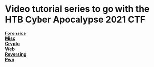 # Video tutorial series to go with the HTB Cyber Apocalypse 2021 CTF
**[Forensics](https://youtu.be/f0PEr6I27To)**<br>
**[Misc](https://youtu.be/3hP158TJk84)**<br>
**[Crypto](https://youtu.be/Wku6uEOAGIc)**<br>
**[Web](https://youtu.be/vqR4i730soY)**<br>
**[Reversing](https://youtu.be/z4lgNNaCH3s)**<br>
**[Pwn](https://youtu.be/6DRuT1JBmBE)**
